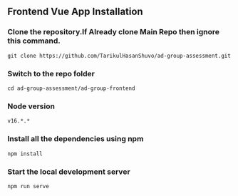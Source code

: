 ## Frontend Vue App Installation

### Clone the repository.If Already clone Main Repo then ignore this command.

    git clone https://github.com/TarikulHasanShuvo/ad-group-assessment.git

### Switch to the repo folder

    cd ad-group-assessment/ad-group-frontend

### Node version

    v16.*.*

### Install all the dependencies using npm

    npm install

### Start the local development server

    npm run serve